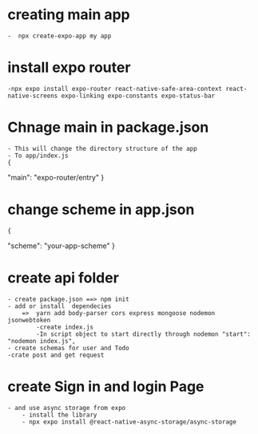 # creating main app
    -  npx create-expo-app my app

# install expo router
    -npx expo install expo-router react-native-safe-area-context react-native-screens expo-linking expo-constants expo-status-bar

# Chnage main in package.json
    - This will change the directory structure of the app 
    - To app/index.js
    {
  "main": "expo-router/entry"
    }

# change scheme in app.json
    {
  "scheme": "your-app-scheme"
    }

# create api folder
    - create package.json ==> npm init
    - add or install  dependecies 
        =>  yarn add body-parser cors express mongoose nodemon jsonwebtoken
            -create index.js
            -In script object to start directly through nodemon "start": "nodemon index.js",
    - create schemas for user and Todo
    -crate post and get request 


# create Sign in and login Page 
    - and use async storage from expo 
        - install the library 
        - npx expo install @react-native-async-storage/async-storage